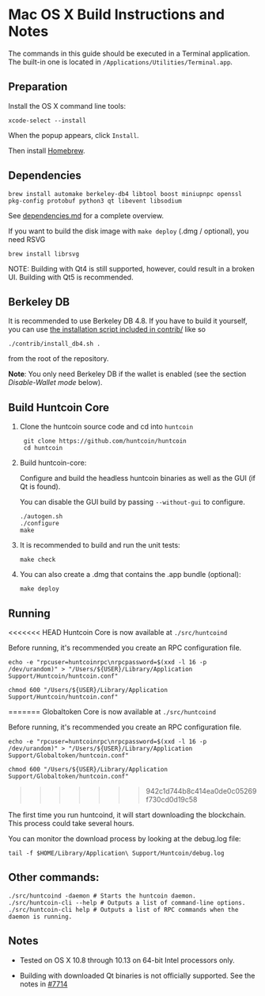 Mac OS X Build Instructions and Notes
====================================
The commands in this guide should be executed in a Terminal application.
The built-in one is located in `/Applications/Utilities/Terminal.app`.

Preparation
-----------
Install the OS X command line tools:

`xcode-select --install`

When the popup appears, click `Install`.

Then install [Homebrew](https://brew.sh).

Dependencies
----------------------

    brew install automake berkeley-db4 libtool boost miniupnpc openssl pkg-config protobuf python3 qt libevent libsodium

See [dependencies.md](dependencies.md) for a complete overview.

If you want to build the disk image with `make deploy` (.dmg / optional), you need RSVG

    brew install librsvg

NOTE: Building with Qt4 is still supported, however, could result in a broken UI. Building with Qt5 is recommended.

Berkeley DB
-----------
It is recommended to use Berkeley DB 4.8. If you have to build it yourself,
you can use [the installation script included in contrib/](/contrib/install_db4.sh)
like so

```shell
./contrib/install_db4.sh .
```

from the root of the repository.

**Note**: You only need Berkeley DB if the wallet is enabled (see the section *Disable-Wallet mode* below).

Build Huntcoin Core
------------------------

1. Clone the huntcoin source code and cd into `huntcoin`

        git clone https://github.com/huntcoin/huntcoin
        cd huntcoin

2.  Build huntcoin-core:

    Configure and build the headless huntcoin binaries as well as the GUI (if Qt is found).

    You can disable the GUI build by passing `--without-gui` to configure.

        ./autogen.sh
        ./configure
        make

3.  It is recommended to build and run the unit tests:

        make check

4.  You can also create a .dmg that contains the .app bundle (optional):

        make deploy

Running
-------

<<<<<<< HEAD
Huntcoin Core is now available at `./src/huntcoind`

Before running, it's recommended you create an RPC configuration file.

    echo -e "rpcuser=huntcoinrpc\nrpcpassword=$(xxd -l 16 -p /dev/urandom)" > "/Users/${USER}/Library/Application Support/Huntcoin/huntcoin.conf"

    chmod 600 "/Users/${USER}/Library/Application Support/Huntcoin/huntcoin.conf"
=======
Globaltoken Core is now available at `./src/huntcoind`

Before running, it's recommended you create an RPC configuration file.

    echo -e "rpcuser=huntcoinrpc\nrpcpassword=$(xxd -l 16 -p /dev/urandom)" > "/Users/${USER}/Library/Application Support/Globaltoken/huntcoin.conf"

    chmod 600 "/Users/${USER}/Library/Application Support/Globaltoken/huntcoin.conf"
>>>>>>> 942c1d744b8c414ea0de0c05269f730cd0d19c58

The first time you run huntcoind, it will start downloading the blockchain. This process could take several hours.

You can monitor the download process by looking at the debug.log file:

    tail -f $HOME/Library/Application\ Support/Huntcoin/debug.log

Other commands:
-------

    ./src/huntcoind -daemon # Starts the huntcoin daemon.
    ./src/huntcoin-cli --help # Outputs a list of command-line options.
    ./src/huntcoin-cli help # Outputs a list of RPC commands when the daemon is running.

Notes
-----

* Tested on OS X 10.8 through 10.13 on 64-bit Intel processors only.

* Building with downloaded Qt binaries is not officially supported. See the notes in [#7714](https://github.com/bitcoin/bitcoin/issues/7714)
